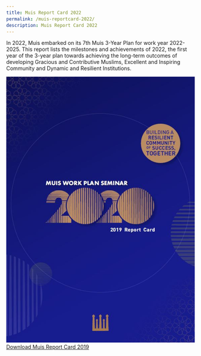 ```yaml
---
title: Muis Report Card 2022
permalink: /muis-reportcard-2022/
description: Muis Report Card 2022
---
```

In 2022, Muis embarked on its 7th Muis 3-Year Plan for work year 2022-2025. This report lists the milestones and achievements of 2022, the first year of the 3-year plan towards achieving the long-term outcomes of developing Gracious and Contributive Muslims, Excellent and Inspiring Community and Dynamic and Resilient Institutions.

![Muis Report Card 2019](/images/muis%202019%20report%20card.JPG)
[Download Muis Report Card 2019](/files/muis%20report%20card%202019.pdf)